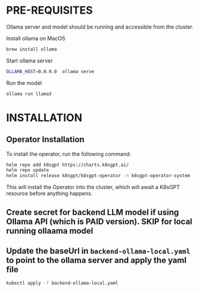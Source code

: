 # PRE-REQUISITES
Ollama server and model should be running and accessible from the cluster.

Install ollama on MacOS
```bash
brew install ollama
```

Start ollama server 
```bash
OLLAMA_HOST=0.0.0.0  ollama serve
```

Run the model
```bash
ollama run llama3
```


# INSTALLATION

## Operator Installation
To install the operator, run the following command:

```bash
helm repo add k8sgpt https://charts.k8sgpt.ai/
helm repo update
helm install release k8sgpt/k8sgpt-operator -n k8sgpt-operator-system --create-namespace
```

This will install the Operator into the cluster, which will await a K8sGPT resource before anything happens.

## Create secret for backend LLM model if using Ollama API (which is PAID version). SKIP for local running ollaama model

## Update the baseUrl in `backend-ollama-local.yaml` to point to the ollama server and apply the yaml file
```bash
kubectl apply -f backend-ollama-local.yaml
```

